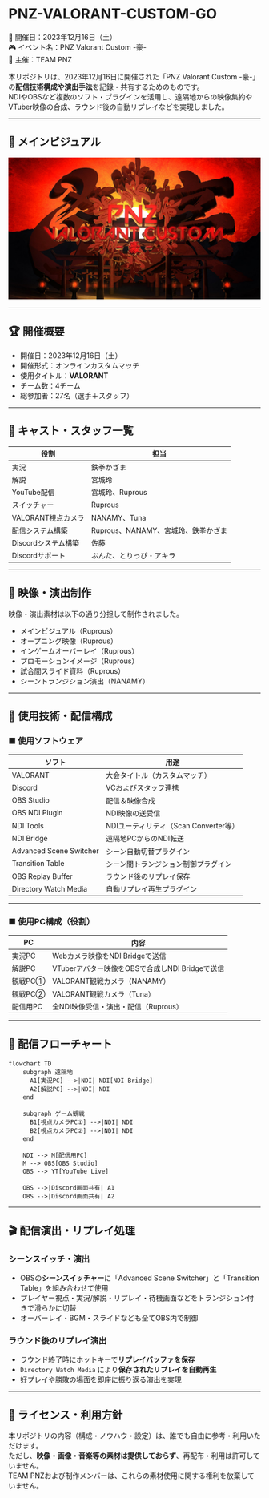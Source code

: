 
# PNZ-VALORANT-CUSTOM-GO

📅 開催日：2023年12月16日（土）  
🎮 イベント名：PNZ Valorant Custom -豪-  
🏢 主催：TEAM PNZ

本リポジトリは、2023年12月16日に開催された「PNZ Valorant Custom -豪-」の**配信技術構成や演出手法**を記録・共有するためのものです。  
NDIやOBSなど複数のソフト・プラグインを活用し、遠隔地からの映像集約やVTuber映像の合成、ラウンド後の自動リプレイなどを実現しました。

---

## 🎨 メインビジュアル

<p align="center">
  <img src="./maintheme.jpg" alt="PNZ Valorant Custom -豪- メインビジュアル" width="800"/>
</p>

---

## 🏆 開催概要

- 開催日：2023年12月16日（土）
- 開催形式：オンラインカスタムマッチ
- 使用タイトル：**VALORANT**
- チーム数：4チーム
- 総参加者：27名（選手＋スタッフ）

---

## 🎤 キャスト・スタッフ一覧

| 役割 | 担当 |
|------|------|
| 実況 | 鉄拳かざま |
| 解説 | 宮城玲 |
| YouTube配信 | 宮城玲、Ruprous |
| スイッチャー | Ruprous |
| VALORANT視点カメラ | NANAMY、Tuna |
| 配信システム構築 | Ruprous、NANAMY、宮城玲、鉄拳かざま |
| Discordシステム構築 | 佐藤 |
| Discordサポート | ぶんた、とりっぴ・アキラ |

---

## 🎨 映像・演出制作

映像・演出素材は以下の通り分担して制作されました。

- メインビジュアル（Ruprous）
- オープニング映像（Ruprous）
- インゲームオーバーレイ（Ruprous）
- プロモーションイメージ（Ruprous）
- 試合間スライド資料（Ruprous）
- シーントランジション演出（NANAMY）

---

## 🔧 使用技術・配信構成

### ■ 使用ソフトウェア

| ソフト | 用途 |
|--------|------|
| VALORANT | 大会タイトル（カスタムマッチ） |
| Discord | VCおよびスタッフ連携 |
| OBS Studio | 配信＆映像合成 |
| OBS NDI Plugin | NDI映像の送受信 |
| NDI Tools | NDIユーティリティ（Scan Converter等） |
| NDI Bridge | 遠隔地PCからのNDI転送 |
| Advanced Scene Switcher | シーン自動切替プラグイン |
| Transition Table | シーン間トランジション制御プラグイン |
| OBS Replay Buffer | ラウンド後のリプレイ保存 |
| Directory Watch Media | 自動リプレイ再生プラグイン |

---

### ■ 使用PC構成（役割）

| PC | 内容 |
|----|------|
| 実況PC | Webカメラ映像をNDI Bridgeで送信 |
| 解説PC | VTuberアバター映像をOBSで合成しNDI Bridgeで送信 |
| 観戦PC① | VALORANT観戦カメラ（NANAMY） |
| 観戦PC② | VALORANT観戦カメラ（Tuna） |
| 配信用PC | 全NDI映像受信・演出・配信（Ruprous） |

---

## 🔄 配信フローチャート

```mermaid
flowchart TD
    subgraph 遠隔地
      A1[実況PC] -->|NDI| NDI[NDI Bridge]
      A2[解説PC] -->|NDI| NDI
    end

    subgraph ゲーム観戦
      B1[視点カメラPC①] -->|NDI| NDI
      B2[視点カメラPC②] -->|NDI| NDI
    end

    NDI --> M[配信用PC]
    M --> OBS[OBS Studio]
    OBS --> YT[YouTube Live]

    OBS -->|Discord画面共有| A1
    OBS -->|Discord画面共有| A2

```

---

## 🎬 配信演出・リプレイ処理

### シーンスイッチ・演出

- OBSの**シーンスイッチャー**に「Advanced Scene Switcher」と「Transition Table」を組み合わせて使用
- プレイヤー視点・実況/解説・リプレイ・待機画面などをトランジション付きで滑らかに切替
- オーバーレイ・BGM・スライドなども全てOBS内で制御

### ラウンド後のリプレイ演出

- ラウンド終了時にホットキーで**リプレイバッファを保存**
- `Directory Watch Media` により**保存されたリプレイを自動再生**
- 好プレイや勝敗の場面を即座に振り返る演出を実現

---

## 📄 ライセンス・利用方針

本リポジトリの内容（構成・ノウハウ・設定）は、誰でも自由に参考・利用いただけます。  
ただし、**映像・画像・音楽等の素材は提供しておらず**、再配布・利用は許可していません。  
TEAM PNZおよび制作メンバーは、これらの素材使用に関する権利を放棄していません。
